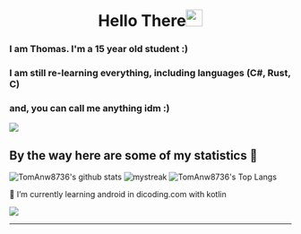 <h1 align="center">Hello There<img src="https://github.com/souvikguria98/souvikguria98/blob/master/Hi.gif" width="30"> </h1>

### I am Thomas. I'm a 15 year old student :)

### I am still re-learning everything, including languages (C#, Rust, C)
### and, you can call me anything idm :)

<a href="https://www.youtube.com/watch?v=dQw4w9WgXcQ"><img src="https://user-images.githubusercontent.com/73097560/115834477-dbab4500-a447-11eb-908a-139a6edaec5c.gif"></a>

## By the way here are some of my statistics 🚀
![TomAnw8736's github stats](https://github-readme-stats.vercel.app/api?username=tomanw8736&show_icons=true&theme=tokyonight)
<img src="https://github-readme-streak-stats.herokuapp.com/?user=tomanw8736&theme=tokyonight" alt="mystreak"/>
![TomAnw8736's Top Langs](https://github-readme-stats.vercel.app/api/top-langs/?username=tomanw8736&theme=tokyonight&layout=compact)

🌱 I’m currently learning android in dicoding.com with kotlin

<a href="https://www.youtube.com/watch?v=dQw4w9WgXcQ"><img src="https://user-images.githubusercontent.com/73097560/115834477-dbab4500-a447-11eb-908a-139a6edaec5c.gif"></a>

------
